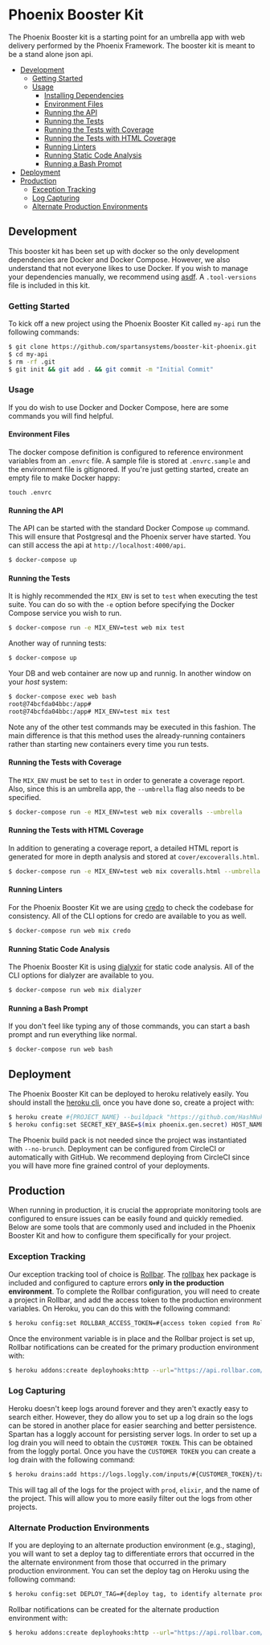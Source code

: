 # Phoenix Booster Kit

The Phoenix Booster kit is a starting point for an umbrella app with web
delivery performed by the Phoenix Framework. The booster kit is meant to be a
stand alone json api.

* [Development](#development)
  * [Getting Started](#getting-started)
  * [Usage](#usage)
    * [Installing Dependencies](#installing-dependencies)
    * [Environment Files](#environment-files)
    * [Running the API](#running-the-api)
    * [Running the Tests](#running-the-tests)
    * [Running the Tests with Coverage](#running-the-tests-with-coverage)
    * [Running the Tests with HTML Coverage](#running-the-tests-with-html-coverage)
    * [Running Linters](#running-linters)
    * [Running Static Code Analysis](#running-static-code-analysis)
    * [Running a Bash Prompt](#running-a-bash-prompt)
* [Deployment](#deployment)
* [Production](#production)
  * [Exception Tracking](#exception-tracking)
  * [Log Capturing](#log-capturing)
  * [Alternate Production Environments](#alternate-production-environments)


## Development

This booster kit has been set up with docker so the only development
dependencies are Docker and Docker Compose. However, we also understand that not
everyone likes to use Docker. If you wish to manage your dependencies manually,
we recommend using [asdf](https://github.com/asdf-vm/asdf). A `.tool-versions`
file is included in this kit.

### Getting Started

To kick off a new project using the Phoenix Booster Kit called `my-api` run the
following commands:

```bash
$ git clone https://github.com/spartansystems/booster-kit-phoenix.git ./my-api
$ cd my-api
$ rm -rf .git
$ git init && git add . && git commit -m "Initial Commit"
```

### Usage

If you do wish to use Docker and Docker Compose, here are some commands you will
find helpful.

#### Environment Files

The docker compose definition is configured to reference environment variables
from an `.envrc` file. A sample file is stored at `.envrc.sample` and the
environment file is gitignored. If you're just getting started, create an empty
file to make Docker happy:

```
touch .envrc
```

#### Running the API

The API can be started with the standard Docker Compose `up` command. This will
ensure that Postgresql and the Phoenix server have started. You can still access
the api at `http://localhost:4000/api`.

```bash
$ docker-compose up
```

#### Running the Tests

It is highly recommended the `MIX_ENV` is set to `test` when executing the test
suite. You can do so with the `-e` option before specifying the Docker Compose
service you wish to run.

```bash
$ docker-compose run -e MIX_ENV=test web mix test
```

Another way of running tests:

```bash
$ docker-compose up
```

Your DB and web container are now up and runnig. In another window on your *host* system:

```bash
$ docker-compose exec web bash
root@74bcfda04bbc:/app# 
root@74bcfda04bbc:/app# MIX_ENV=test mix test
```

Note any of the other test commands may be executed in this fashion. The main difference
is that this method uses the already-running containers rather than starting new containers
every time you run tests.

#### Running the Tests with Coverage

The `MIX_ENV` must be set to `test` in order to generate a coverage report.
Also, since this is an umbrella app, the `--umbrella` flag also needs to be
specified.

```bash
$ docker-compose run -e MIX_ENV=test web mix coveralls --umbrella
```

#### Running the Tests with HTML Coverage

In addition to generating a coverage report, a detailed HTML report is generated
for more in depth analysis and stored at `cover/excoveralls.html`.

```bash
$ docker-compose run -e MIX_ENV=test web mix coveralls.html --umbrella
```

#### Running Linters

For the Phoenix Booster Kit we are using
[credo](https://github.com/rrrene/credo) to check the codebase for consistency.
All of the CLI options for credo are available to you as well.

```bash
$ docker-compose run web mix credo
```

#### Running Static Code Analysis

The Phoenix Booster Kit is using
[dialyxir](https://github.com/jeremyjh/dialyxir) for static code analysis. All
of the CLI options for dialyzer are available to you.

```bash
$ docker-compose run web mix dialyzer
```

#### Running a Bash Prompt

If you don't feel like typing any of those commands, you can start a bash prompt
and run everything like normal.

```bash
$ docker-compose run web bash
```

## Deployment

The Phoenix Booster Kit can be deployed to heroku relatively easily. You should
install the [heroku cli](https://devcenter.heroku.com/articles/heroku-cli), once
you have done so, create a project with:

```bash
$ heroku create #{PROJECT_NAME} --buildpack "https://github.com/HashNuke/heroku-buildpack-elixir.git"
$ heroku config:set SECRET_KEY_BASE=$(mix phoenix.gen.secret) HOST_NAME=#{PROJECT_NAME} MIX_ENV=prod
```

The Phoenix build pack is not needed since the project was instantiated with
`--no-brunch`. Deployment can be configured from CircleCI or automatically with
GitHub. We recommend deploying from CircleCI since you will have more fine
grained control of your deployments.

## Production

When running in production, it is crucial the appropriate monitoring tools are
configured to ensure issues can be easily found and quickly remedied. Below are
some tools that are commonly used and included in the Phoenix Booster Kit and
how to configure them specifically for your project.

### Exception Tracking

Our exception tracking tool of choice is [Rollbar](https://rollbar.com). The
[rollbax](https://github.com/elixir-addicts/rollbax) hex package is included and
configured to capture errors **only in the production environment**. To complete
the Rollbar configuration, you will need to create a project in Rollbar, and add
the access token to the production environment variables. On Heroku, you can do
this with the following command:

```bash
$ heroku config:set ROLLBAR_ACCESS_TOKEN=#{access token copied from Rollbar}
```

Once the environment variable is in place and the Rollbar project is set up,
Rollbar notifications can be created for the primary production environment
with:

```bash
$ heroku addons:create deployhooks:http --url="https://api.rollbar.com/api/1/deploy/?access_token=#{access token copied from Rollbar}&environment=prod
```

### Log Capturing

Heroku doesn't keep logs around forever and they aren't exactly easy to search
either. However, they do allow you to set up a log drain so the logs can be
stored in another place for easier searching and better persistence. Spartan has
a loggly account for persisting server logs. In order to set up a log drain you
will need to obtain the `CUSTOMER TOKEN`. This can be obtained from the loggly
portal. Once you have the `CUSTOMER TOKEN` you can create a log drain with the
following command:

```bash
$ heroku drains:add https://logs.loggly.com/inputs/#{CUSTOMER_TOKEN}/tag/prod,#{PROJECT_NAME},elixir --app #{PROJECT_NAME}
```

This will tag all of the logs for the project with `prod`, `elixir`, and the
name of the project. This will allow you to more easily filter out the logs from
other projects.

### Alternate Production Environments

If you are deploying to an alternate production environment (e.g., staging), you
will want to set a deploy tag to differentiate errors that occurred in the the
alternate environment from those that occurred in the primary production
environment. You can set the deploy tag on Heroku using the following command:

```bash
$ heroku config:set DEPLOY_TAG=#{deploy tag, to identify alternate production environment}
```

Rollbar notifications can be created for the alternate production environment
with:

```bash
$ heroku addons:create deployhooks:http --url="https://api.rollbar.com/api/1/deploy/?access_token=#{access token copied from Rollbar}&environment=#{deploy tag}"
```
